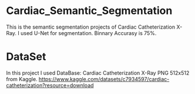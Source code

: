 # Cardiac_Semantic_Segmentation

This is the semantic segmentation projects of Cardiac Catheterization X-Ray. I used U-Net for segmentation. Binnary Accurasy is 75%.

# DataSet

In this project I used DataBase: Cardiac Catheterization X-Ray PNG 512x512 from Kaggle. 
https://www.kaggle.com/datasets/c7934597/cardiac-catheterization?resource=download
